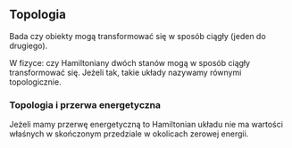 ## Topologia
Bada czy obiekty mogą transformować się w sposób ciągły (jeden do drugiego).

W fizyce: czy Hamiltoniany dwóch stanów mogą w sposób ciągły transformować się. Jeżeli tak, takie układy nazywamy równymi topologicznie.

### Topologia i przerwa energetyczna
Jeżeli mamy przerwę energetyczną to Hamiltonian układu nie ma wartości właśnych w skończonym przedziale w okolicach zerowej energii.
